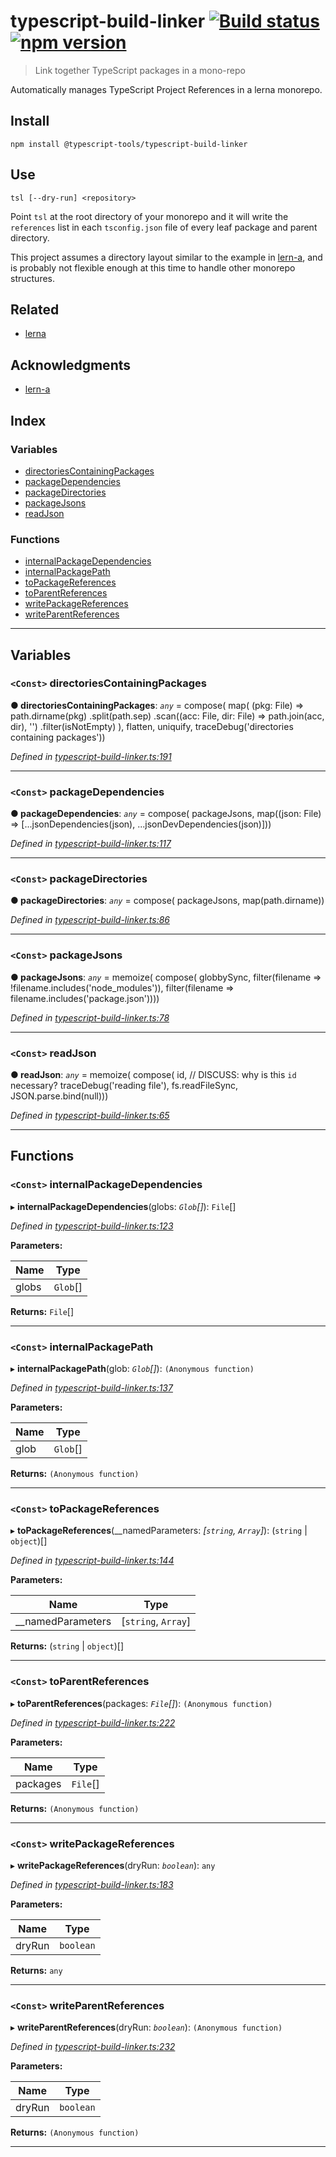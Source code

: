 
typescript-build-linker [![Build status](https://travis-ci.org/typescript-tools/typescript-build-linker.svg?branch=master)](https://travis-ci.org/typescript-tools/typescript-build-linker) [![npm version](https://img.shields.io/npm/v/@typescript-tools/typescript-build-linker.svg)](https://npmjs.org/package/@typescript-tools/typescript-build-linker)
=============================================================================================================================================================================================================================================================================================================================================================

> Link together TypeScript packages in a mono-repo

Automatically manages TypeScript Project References in a lerna monorepo.

Install
-------

```shell
npm install @typescript-tools/typescript-build-linker
```

Use
---

```shell
tsl [--dry-run] <repository>
```

Point `tsl` at the root directory of your monorepo and it will write the `references` list in each `tsconfig.json` file of every leaf package and parent directory.

This project assumes a directory layout similar to the example in [lern-a](https://github.com/RyanCavanaugh/learn-a), and is probably not flexible enough at this time to handle other monorepo structures.

Related
-------

*   [lerna](https://github.com/lerna/lerna)

Acknowledgments
---------------

*   [lern-a](https://github.com/RyanCavanaugh/learn-a)

## Index

### Variables

* [directoriesContainingPackages](#directoriescontainingpackages)
* [packageDependencies](#packagedependencies)
* [packageDirectories](#packagedirectories)
* [packageJsons](#packagejsons)
* [readJson](#readjson)

### Functions

* [internalPackageDependencies](#internalpackagedependencies)
* [internalPackagePath](#internalpackagepath)
* [toPackageReferences](#topackagereferences)
* [toParentReferences](#toparentreferences)
* [writePackageReferences](#writepackagereferences)
* [writeParentReferences](#writeparentreferences)

---

## Variables

<a id="directoriescontainingpackages"></a>

### `<Const>` directoriesContainingPackages

**● directoriesContainingPackages**: *`any`* = 
    compose(
        map(
            (pkg: File) =>
                path.dirname(pkg)
                    .split(path.sep)
                    .scan((acc: File, dir: File) => path.join(acc, dir), '')
                    .filter(isNotEmpty)
        ),
        flatten,
        uniquify,
        traceDebug('directories containing packages'))

*Defined in [typescript-build-linker.ts:191](https://github.com/typescript-tools/typescript-build-linker/blob/c2e79a9/src/typescript-build-linker.ts#L191)*

___
<a id="packagedependencies"></a>

### `<Const>` packageDependencies

**● packageDependencies**: *`any`* = 
    compose(
        packageJsons,
        map((json: File) => [...jsonDependencies(json), ...jsonDevDependencies(json)]))

*Defined in [typescript-build-linker.ts:117](https://github.com/typescript-tools/typescript-build-linker/blob/c2e79a9/src/typescript-build-linker.ts#L117)*

___
<a id="packagedirectories"></a>

### `<Const>` packageDirectories

**● packageDirectories**: *`any`* = 
    compose(
        packageJsons,
        map(path.dirname))

*Defined in [typescript-build-linker.ts:86](https://github.com/typescript-tools/typescript-build-linker/blob/c2e79a9/src/typescript-build-linker.ts#L86)*

___
<a id="packagejsons"></a>

### `<Const>` packageJsons

**● packageJsons**: *`any`* = 
    memoize(
        compose(
            globbySync,
            filter(filename => !filename.includes('node_modules')),
            filter(filename => filename.includes('package.json'))))

*Defined in [typescript-build-linker.ts:78](https://github.com/typescript-tools/typescript-build-linker/blob/c2e79a9/src/typescript-build-linker.ts#L78)*

___
<a id="readjson"></a>

### `<Const>` readJson

**● readJson**: *`any`* = 
    memoize(
        compose(
            id,  // DISCUSS: why is this `id` necessary?
            traceDebug('reading file'),
            fs.readFileSync,
            JSON.parse.bind(null)))

*Defined in [typescript-build-linker.ts:65](https://github.com/typescript-tools/typescript-build-linker/blob/c2e79a9/src/typescript-build-linker.ts#L65)*

___

## Functions

<a id="internalpackagedependencies"></a>

### `<Const>` internalPackageDependencies

▸ **internalPackageDependencies**(globs: *`Glob`[]*): `File`[]

*Defined in [typescript-build-linker.ts:123](https://github.com/typescript-tools/typescript-build-linker/blob/c2e79a9/src/typescript-build-linker.ts#L123)*

**Parameters:**

| Name | Type |
| ------ | ------ |
| globs | `Glob`[] |

**Returns:** `File`[]

___
<a id="internalpackagepath"></a>

### `<Const>` internalPackagePath

▸ **internalPackagePath**(glob: *`Glob`[]*): `(Anonymous function)`

*Defined in [typescript-build-linker.ts:137](https://github.com/typescript-tools/typescript-build-linker/blob/c2e79a9/src/typescript-build-linker.ts#L137)*

**Parameters:**

| Name | Type |
| ------ | ------ |
| glob | `Glob`[] |

**Returns:** `(Anonymous function)`

___
<a id="topackagereferences"></a>

### `<Const>` toPackageReferences

▸ **toPackageReferences**(__namedParameters: *[`string`, `Array`]*): (`string` \| `object`)[]

*Defined in [typescript-build-linker.ts:144](https://github.com/typescript-tools/typescript-build-linker/blob/c2e79a9/src/typescript-build-linker.ts#L144)*

**Parameters:**

| Name | Type |
| ------ | ------ |
| __namedParameters | [`string`, `Array`] |

**Returns:** (`string` \| `object`)[]

___
<a id="toparentreferences"></a>

### `<Const>` toParentReferences

▸ **toParentReferences**(packages: *`File`[]*): `(Anonymous function)`

*Defined in [typescript-build-linker.ts:222](https://github.com/typescript-tools/typescript-build-linker/blob/c2e79a9/src/typescript-build-linker.ts#L222)*

**Parameters:**

| Name | Type |
| ------ | ------ |
| packages | `File`[] |

**Returns:** `(Anonymous function)`

___
<a id="writepackagereferences"></a>

### `<Const>` writePackageReferences

▸ **writePackageReferences**(dryRun: *`boolean`*): `any`

*Defined in [typescript-build-linker.ts:183](https://github.com/typescript-tools/typescript-build-linker/blob/c2e79a9/src/typescript-build-linker.ts#L183)*

**Parameters:**

| Name | Type |
| ------ | ------ |
| dryRun | `boolean` |

**Returns:** `any`

___
<a id="writeparentreferences"></a>

### `<Const>` writeParentReferences

▸ **writeParentReferences**(dryRun: *`boolean`*): `(Anonymous function)`

*Defined in [typescript-build-linker.ts:232](https://github.com/typescript-tools/typescript-build-linker/blob/c2e79a9/src/typescript-build-linker.ts#L232)*

**Parameters:**

| Name | Type |
| ------ | ------ |
| dryRun | `boolean` |

**Returns:** `(Anonymous function)`

___

